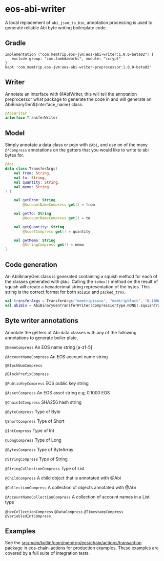 # eos-abi-writer
A local replacement of `abi_json_to_bin`, annotation processing is used to generate
reliable Abi byte writing boilerplate code.

## Gradle
```
implementation ("com.memtrip.eos-jvm:eos-abi-writer:1.0.0-beta02") {
   exclude group: "com.lambdaworks", module: "scrypt"
}
kapt 'com.memtrip.eos-jvm:eos-abi-writer-preprocessor:1.0.0-beta02'
```

## Writer
Annotate an interface with @AbiWriter, this will tell the annotation preprocessor what package to generate the code in
and will generate an AbiBinaryGen${interface_name} class.

```kotlin
@AbiWriter
interface TransferWriter
```

## Model
Simply annotate a data class or pojo with `@Abi`, and use on of the many `@*Compress`
annotations on the getters that you would like to write to abi bytes for.

```kotlin
@Abi
data class TransferArgs(
    val from: String,
    val to: String,
    val quantity: String,
    val memo: String
) {

    val getFrom: String
        @AccountNameCompress get() = from

    val getTo: String
        @AccountNameCompress get() = to

    val getQuantity: String
        @AssetCompress get() = quantity

    val getMemo: String
        @StringCompress get() = memo
}
```

## Code generation
An AbiBinaryGen class is generated containing a squish method for each of the
classes generated with `@Abi`. Calling the `toHex()` method on the result of squish
will create a hexadecimal string representation of the bytes. This string is the correct
format for both `abiBin` and `packed_trnx`.  

```kotlin
val transferArgs = TransferArgs("memtripissue", "memtripblock", "0.1000 EOS", "issue.")
val abiBin = AbiBinaryGenTransferWriter(CompressionType.NONE).squishTransferArgs(transferArgs).toHex()
```

## Byte writer annotations
Annotate the getters of Abi data classes with any of the following annotations to generate boiler plate.

`@NameCompress`
An EOS name string [a-z1-5]

`@AccountNameCompress`
An EOS account name string

`@BlockNumCompress`

`@BlockPrefixCompress`

`@PublicKeyCompress`
EOS public key string

`@AssetCompress`
An EOS asset string e.g; 0.1000 EOS

`@ChainIdCompress`
SHA256 hash string

`@ByteCompress`
Type of Byte

`@ShortCompress`
Type of Short

`@IntCompress`
Type of Int

`@LongCompress`
Type of Long

`@BytesCompress`
Type of ByteArray

`@StringCompress`
Type of String

`@StringCollectionCompress`
Type of List<String>

`@ChildCompress`
A child object that is annotated with @Abi

`@CollectionCompress`
A collection of objects annotated with @Abi

`@AccountNameCollectionCompress`
A collection of account names in a List<String> type

`@HexCollectionCompress`
`@DataCompress`
`@TimestampCompress`
`@VariableUIntCompress`

## Examples
See the [src/main/kotlin/com/memtrip/eos/chain/actions/transaction](https://github.com/memtrip/eos-jvm/tree/master/eos-chain-actions/src/test/kotlin/com/memtrip/eos/chain/actions/transaction) package in [eos-chain-actions](https://github.com/memtrip/eos-jvm/eos-chain-actions)
for production examples. These examples are covered by a full suite of integration tests.

